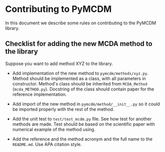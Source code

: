 # Contributing to PyMCDM

In this document we describe some rules on contributing to the PyMCDM library.

## Checklist for adding the new MCDA method to the library

Suppose you want to add method XYZ to the library.

* Add implementation of the new method to `pymcdm/methods/xyz.py`. Method should be implemented as a class, with all parameters in constructor. Method's class should be inherited from `MCDA_Method` (`mcda_METHOD.py`). Docstring of the class should contain paper for the reference implementation.

* Add import of the new method in `pymcdm/method/__init__.py` so it could be imported properly with the rest of the method.

* Add the unit test to `test/test_mcdm.py` file. See how test for another methods are made. Test should be based on the scientific paper with numerical example of the method using.

* Add the reference and the method acronym and the full name to the `README.md`. Use APA citation style.

